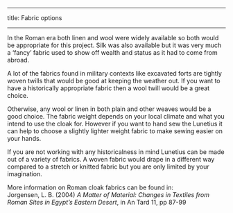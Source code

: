 - - -
title: Fabric options
- - -

In the Roman era both linen and wool were widely available so both would be appropriate for this project. Silk was also available but it was very much a ‘fancy’ fabric used to show off wealth and status as it had to come from abroad.

A lot of the fabrics found in military contexts like excavated forts are tightly woven twills that would be good at keeping the weather out. If you want to have a historically appropriate fabric then a wool twill would be a great choice.

Otherwise, any wool or linen in both plain and other weaves would be a good choice. The fabric weight depends on your local climate and what you intend to use the cloak for. However if you want to hand sew the Lunetius it can help to choose a slightly lighter weight fabric to make sewing easier on your hands.

If you are not working with any historicalness in mind Lunetius can be made out of a variety of fabrics. A woven fabric would drape in a different way compared to a stretch or knitted fabric but you are only limited by your imagination.

More information on Roman cloak fabrics can be found in:   
Jorgensen, L. B. (2004)  *A Matter of Material: Changes in Textiles from Roman Sites in Egypt’s Eastern Desert*,  in An Tard 11, pp 87-99
